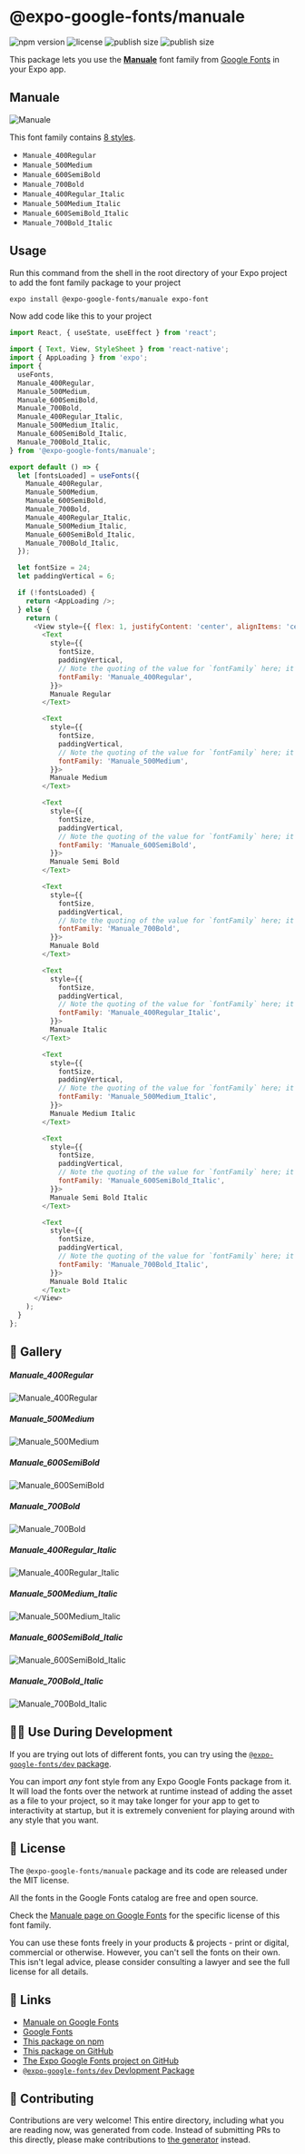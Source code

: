 # @expo-google-fonts/manuale

![npm version](https://flat.badgen.net/npm/v/@expo-google-fonts/manuale)
![license](https://flat.badgen.net/github/license/expo/google-fonts)
![publish size](https://flat.badgen.net/packagephobia/install/@expo-google-fonts/manuale)
![publish size](https://flat.badgen.net/packagephobia/publish/@expo-google-fonts/manuale)

This package lets you use the [**Manuale**](https://fonts.google.com/specimen/Manuale) font family from [Google Fonts](https://fonts.google.com/) in your Expo app.

## Manuale

![Manuale](./font-family.png)

This font family contains [8 styles](#-gallery).

- `Manuale_400Regular`
- `Manuale_500Medium`
- `Manuale_600SemiBold`
- `Manuale_700Bold`
- `Manuale_400Regular_Italic`
- `Manuale_500Medium_Italic`
- `Manuale_600SemiBold_Italic`
- `Manuale_700Bold_Italic`

## Usage

Run this command from the shell in the root directory of your Expo project to add the font family package to your project
```sh
expo install @expo-google-fonts/manuale expo-font
```

Now add code like this to your project
```js
import React, { useState, useEffect } from 'react';

import { Text, View, StyleSheet } from 'react-native';
import { AppLoading } from 'expo';
import {
  useFonts,
  Manuale_400Regular,
  Manuale_500Medium,
  Manuale_600SemiBold,
  Manuale_700Bold,
  Manuale_400Regular_Italic,
  Manuale_500Medium_Italic,
  Manuale_600SemiBold_Italic,
  Manuale_700Bold_Italic,
} from '@expo-google-fonts/manuale';

export default () => {
  let [fontsLoaded] = useFonts({
    Manuale_400Regular,
    Manuale_500Medium,
    Manuale_600SemiBold,
    Manuale_700Bold,
    Manuale_400Regular_Italic,
    Manuale_500Medium_Italic,
    Manuale_600SemiBold_Italic,
    Manuale_700Bold_Italic,
  });

  let fontSize = 24;
  let paddingVertical = 6;

  if (!fontsLoaded) {
    return <AppLoading />;
  } else {
    return (
      <View style={{ flex: 1, justifyContent: 'center', alignItems: 'center' }}>
        <Text
          style={{
            fontSize,
            paddingVertical,
            // Note the quoting of the value for `fontFamily` here; it expects a string!
            fontFamily: 'Manuale_400Regular',
          }}>
          Manuale Regular
        </Text>

        <Text
          style={{
            fontSize,
            paddingVertical,
            // Note the quoting of the value for `fontFamily` here; it expects a string!
            fontFamily: 'Manuale_500Medium',
          }}>
          Manuale Medium
        </Text>

        <Text
          style={{
            fontSize,
            paddingVertical,
            // Note the quoting of the value for `fontFamily` here; it expects a string!
            fontFamily: 'Manuale_600SemiBold',
          }}>
          Manuale Semi Bold
        </Text>

        <Text
          style={{
            fontSize,
            paddingVertical,
            // Note the quoting of the value for `fontFamily` here; it expects a string!
            fontFamily: 'Manuale_700Bold',
          }}>
          Manuale Bold
        </Text>

        <Text
          style={{
            fontSize,
            paddingVertical,
            // Note the quoting of the value for `fontFamily` here; it expects a string!
            fontFamily: 'Manuale_400Regular_Italic',
          }}>
          Manuale Italic
        </Text>

        <Text
          style={{
            fontSize,
            paddingVertical,
            // Note the quoting of the value for `fontFamily` here; it expects a string!
            fontFamily: 'Manuale_500Medium_Italic',
          }}>
          Manuale Medium Italic
        </Text>

        <Text
          style={{
            fontSize,
            paddingVertical,
            // Note the quoting of the value for `fontFamily` here; it expects a string!
            fontFamily: 'Manuale_600SemiBold_Italic',
          }}>
          Manuale Semi Bold Italic
        </Text>

        <Text
          style={{
            fontSize,
            paddingVertical,
            // Note the quoting of the value for `fontFamily` here; it expects a string!
            fontFamily: 'Manuale_700Bold_Italic',
          }}>
          Manuale Bold Italic
        </Text>
      </View>
    );
  }
};

```

## 🔡 Gallery

##### Manuale_400Regular
![Manuale_400Regular](./Manuale_400Regular.ttf.png)

##### Manuale_500Medium
![Manuale_500Medium](./Manuale_500Medium.ttf.png)

##### Manuale_600SemiBold
![Manuale_600SemiBold](./Manuale_600SemiBold.ttf.png)

##### Manuale_700Bold
![Manuale_700Bold](./Manuale_700Bold.ttf.png)

##### Manuale_400Regular_Italic
![Manuale_400Regular_Italic](./Manuale_400Regular_Italic.ttf.png)

##### Manuale_500Medium_Italic
![Manuale_500Medium_Italic](./Manuale_500Medium_Italic.ttf.png)

##### Manuale_600SemiBold_Italic
![Manuale_600SemiBold_Italic](./Manuale_600SemiBold_Italic.ttf.png)

##### Manuale_700Bold_Italic
![Manuale_700Bold_Italic](./Manuale_700Bold_Italic.ttf.png)


## 👩‍💻 Use During Development

If you are trying out lots of different fonts, you can try using the [`@expo-google-fonts/dev` package](https://github.com/expo/google-fonts/tree/master/font-packages/dev#readme).

You can import *any* font style from any Expo Google Fonts package from it. It will load the fonts
over the network at runtime instead of adding the asset as a file to your project, so it may take longer
for your app to get to interactivity at startup, but it is extremely convenient
for playing around with any style that you want.

## 📖 License

The `@expo-google-fonts/manuale` package and its code are released under the MIT license.

All the fonts in the Google Fonts catalog are free and open source.

Check the [Manuale page on Google Fonts](https://fonts.google.com/specimen/Manuale) for the specific license of this font family.

You can use these fonts freely in your products & projects - print or digital, commercial or otherwise. However, you can't sell the fonts on their own. This isn't legal advice, please consider consulting a lawyer and see the full license for all details.

## 🔗 Links

- [Manuale on Google Fonts](https://fonts.google.com/specimen/Manuale)
- [Google Fonts](https://fonts.google.com/)
- [This package on npm](https://www.npmjs.com/package/@expo-google-fonts/manuale)
- [This package on GitHub](https://github.com/expo/google-fonts/tree/master/font-packages/manuale)
- [The Expo Google Fonts project on GitHub](https://github.com/expo/google-fonts)
- [`@expo-google-fonts/dev` Devlopment Package](https://github.com/expo/google-fonts/tree/master/font-packages/dev)

## 🤝 Contributing

Contributions are very welcome! This entire directory, including what you are reading now, was generated from code. Instead of submitting PRs to this directly, please make contributions to [the generator](https://github.com/expo/google-fonts/tree/master/packages/generator) instead.
